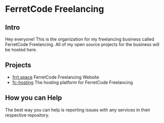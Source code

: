 # FerretCode Freelancing
 
## Intro
Hey everyone! This is the organization for my freelancing business called FerretCode Freelancing. All of my open source projects for the business will be hosted here.

## Projects
- [frrt.space](https://github.com/FerretCode-Freelancing/website) FerretCode Freelancing Website
- [fc-hosting](https://gitbub.com/FerretCode-Freleancing/fc-hosting) The hosting platform for FerretCode Freelancing

## How you can Help
The best way you can help is reporting issues with any services in their respective repository.
